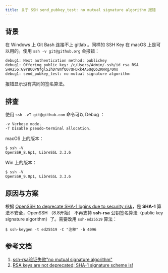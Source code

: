 ```yaml
---
title: 关于 SSH send_pubkey_test: no mutual signature algorithm 报错
---
```


## 背景
在 Windows 上 Git Bash 连接不上 gitlab 。同样的 SSH Key 在 macOS 上是可以用的。使用 `ssh -v git@github.org` 会报错：

```
debug1: Next authentication method: publickey
debug1: Offering public key: /c/Users/Admin/.ssh/id_rsa RSA SHA256:G9rBUQPNfglSIhDr8mfQO7QFDxk4ASQqQo2KNRg/0mo
debug1: send_pubkey_test: no mutual signature algorithm
```

报错显示没有共同的签名算法。

## 排查

使用 `ssh -vT git@github.com` 命令可以 Debug ：

```
-v Verbose mode. 
-T Disable pseudo-terminal allocation.
```

macOS 上的版本：

```
$ ssh -V
OpenSSH_8.6p1, LibreSSL 3.3.6
```

Win 上的版本：

```
$ ssh -V
OpenSSH_9.0p1, LibreSSL 3.3.6
```

## 原因与方案
根据 [OpenSSH to deprecate SHA-1 logins due to security risk](https://www.zdnet.com/article/openssh-to-deprecate-sha-1-logins-due-to-security-risk/)，是 **SHA-1** 算法不安全，OpenSSH （8.8开始） 不再支持 **ssh-rsa** 公钥签名算法（public key signature algorithm）了。需要改用 `ssh-ed25519` 算法：

```
$ ssh-keygen -t ed25519 -C "注释" -b 4096
```

## 参考文档
1. [ssh-rsa验证失败"no mutual signature algorithm"](https://zhuanlan.zhihu.com/p/419745598)
2. [RSA keys are not deprecated; SHA-1 signature scheme is!](https://ikarus.sg/rsa-is-not-dead/)